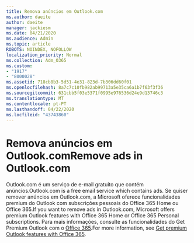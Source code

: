 ```yaml
---
title: Remova anúncios em Outlook.com
ms.author: daeite
author: daeite
manager: jackiesm
ms.date: 04/21/2020
ms.audience: Admin
ms.topic: article
ROBOTS: NOINDEX, NOFOLLOW
localization_priority: Normal
ms.collection: Adm_O365
ms.custom:
- "1917"
- "8000028"
ms.assetid: 718cb8b3-5d51-4e31-823d-7b306dd60f01
ms.openlocfilehash: 8a7c7c10fb982ab99713a5e35ca6a1b7f63f3f36
ms.sourcegitcommit: 631cbb5f03e5371f0995e976536d24e9d13746c3
ms.translationtype: MT
ms.contentlocale: pt-PT
ms.lasthandoff: 04/22/2020
ms.locfileid: "43743860"
---
```

# <a name="remove-ads-in-outlookcom"></a><span data-ttu-id="26132-102">Remova anúncios em Outlook.com</span><span class="sxs-lookup"><span data-stu-id="26132-102">Remove ads in Outlook.com</span></span>

<span data-ttu-id="26132-103">Outlook.com é um serviço de e-mail gratuito que contém anúncios.</span><span class="sxs-lookup"><span data-stu-id="26132-103">Outlook.com is a free email service which contains ads.</span></span> <span data-ttu-id="26132-104">Se quiser remover anúncios em Outlook.com, a Microsoft oferece funcionalidades premium do Outlook com subscrições pessoais do Office 365 Home ou Office 365.</span><span class="sxs-lookup"><span data-stu-id="26132-104">If you want to remove ads in Outlook.com, Microsoft offers premium Outlook features with Office 365 Home or Office 365 Personal subscriptions.</span></span> <span data-ttu-id="26132-105">Para mais informações, consulte as funcionalidades do Get Premium Outlook com o [Office 365](https://go.microsoft.com/fwlink/?linkid=872181).</span><span class="sxs-lookup"><span data-stu-id="26132-105">For more information, see [Get premium Outlook features with Office 365](https://go.microsoft.com/fwlink/?linkid=872181).</span></span>